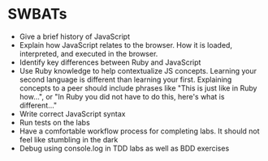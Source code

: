 # SWBATs

* Give a brief history of JavaScript
* Explain how JavaScript relates to the browser. How it is loaded, interpreted, and executed in the browser.
* Identify key differences between Ruby and JavaScript
* Use Ruby knowledge to help contextualize JS concepts. Learning your second language is different than learning your first. Explaining concepts to a peer should include phrases like "This is just like in Ruby how...", or "In Ruby you did not have to do this, here's what is different..."
* Write correct JavaScript syntax
* Run tests on the labs
* Have a comfortable workflow process for completing labs. It should not feel like stumbling in the dark
* Debug using console.log in TDD labs as well as BDD exercises
